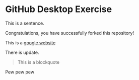 # GitHub Desktop Exercise

This is a sentence.

Congratulations, you have successfully forked this repository!

This is a [google website](https://www.google.com)

There is update.

> This is a blockquote

Pew pew pew